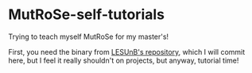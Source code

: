 # MutRoSe-self-tutorials

Trying to teach myself MutRoSe for my master's!

First, you need the binary from [LESUnB's repository](https://github.com/lesunb/MutRoSe-Mission-Decomposer), which I will commit here, but I feel it really shouldn't on projects, but anyway, tutorial time!
